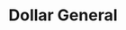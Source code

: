 ---
title: "Dollar General"
url: /el-paso/dollar-general-north-piedras-street/
shop: variety store
---